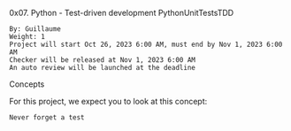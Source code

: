 0x07. Python - Test-driven development
PythonUnitTestsTDD

    By: Guillaume
    Weight: 1
    Project will start Oct 26, 2023 6:00 AM, must end by Nov 1, 2023 6:00 AM
    Checker will be released at Nov 1, 2023 6:00 AM
    An auto review will be launched at the deadline

Concepts

For this project, we expect you to look at this concept:

    Never forget a test
